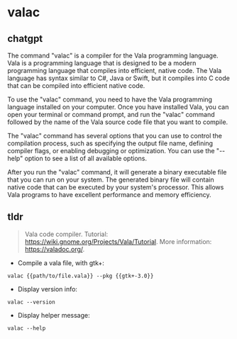 # valac 
## chatgpt 
The command "valac" is a compiler for the Vala programming language. Vala is a programming language that is designed to be a modern programming language that compiles into efficient, native code. The Vala language has syntax similar to C#, Java or Swift, but it compiles into C code that can be compiled into efficient native code.

To use the "valac" command, you need to have the Vala programming language installed on your computer. Once you have installed Vala, you can open your terminal or command prompt, and run the "valac" command followed by the name of the Vala source code file that you want to compile. 

The "valac" command has several options that you can use to control the compilation process, such as specifying the output file name, defining compiler flags, or enabling debugging or optimization. You can use the "--help" option to see a list of all available options.

After you run the "valac" command, it will generate a binary executable file that you can run on your system. The generated binary file will contain native code that can be executed by your system's processor. This allows Vala programs to have excellent performance and memory efficiency. 

## tldr 
 
> Vala code compiler.
> Tutorial: <https://wiki.gnome.org/Projects/Vala/Tutorial>.
> More information: <https://valadoc.org/>.

- Compile a vala file, with gtk+:

`valac {{path/to/file.vala}} --pkg {{gtk+-3.0}}`

- Display version info:

`valac --version`

- Display helper message:

`valac --help`
